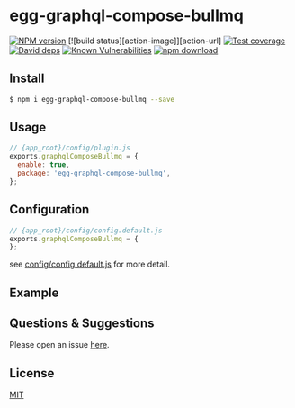 # egg-graphql-compose-bullmq

[![NPM version][npm-image]][npm-url]
[![build status][action-image]][action-url]
[![Test coverage][codecov-image]][codecov-url]
[![David deps][david-image]][david-url]
[![Known Vulnerabilities][snyk-image]][snyk-url]
[![npm download][download-image]][download-url]
![]()

[npm-image]: https://img.shields.io/npm/v/egg-graphql-compose-bullmq.svg?style=flat-square
[npm-url]: https://npmjs.org/package/egg-graphql-compose-bullmq
[travis-image]: https://img.shields.io/travis/Quinton/egg-graphql-compose-bullmq.svg?style=flat-square
[travis-url]: https://travis-ci.org/Quinton/egg-graphql-compose-bullmq
[codecov-image]: https://img.shields.io/codecov/c/github/Quinton/egg-graphql-compose-bullmq.svg?style=flat-square
[codecov-url]: https://codecov.io/github/Quinton/egg-graphql-compose-bullmq?branch=master
[david-image]: https://img.shields.io/david/Quinton/egg-graphql-compose-bullmq.svg?style=flat-square
[david-url]: https://david-dm.org/Quinton/egg-graphql-compose-bullmq
[snyk-image]: https://snyk.io/test/npm/egg-graphql-compose-bullmq/badge.svg?style=flat-square
[snyk-url]: https://snyk.io/test/npm/egg-graphql-compose-bullmq
[download-image]: https://img.shields.io/npm/dm/egg-graphql-compose-bullmq.svg?style=flat-square
[download-url]: https://npmjs.org/package/egg-graphql-compose-bullmq

<!--
Description here.
-->

## Install

```bash
$ npm i egg-graphql-compose-bullmq --save
```

## Usage

```js
// {app_root}/config/plugin.js
exports.graphqlComposeBullmq = {
  enable: true,
  package: 'egg-graphql-compose-bullmq',
};
```

## Configuration

```js
// {app_root}/config/config.default.js
exports.graphqlComposeBullmq = {
};
```

see [config/config.default.js](config/config.default.js) for more detail.

## Example

<!-- example here -->

## Questions & Suggestions

Please open an issue [here](https://github.com/Quinton/egg-graphql-compose-bullmq/issues).

## License

[MIT](LICENSE)
